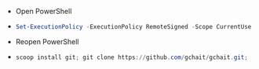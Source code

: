 - Open PowerShell
- ```powershell
  Set-ExecutionPolicy -ExecutionPolicy RemoteSigned -Scope CurrentUser -Force; powershell "Invoke-RestMethod -Uri https://get.scoop.sh | Invoke-Expression"
  ```
- Reopen PowerShell
- ```powershell
  scoop install git; git clone https://github.com/gchait/gchait.git; .\gchait\Windows\bootstrap.ps1
  ```
